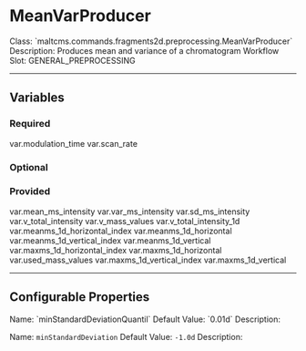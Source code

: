<h1>MeanVarProducer</h1>
Class: `maltcms.commands.fragments2d.preprocessing.MeanVarProducer`
Description: Produces mean and variance of a chromatogram
Workflow Slot: GENERAL_PREPROCESSING

---

<h2>Variables</h2>
<h3>Required</h3>
	var.modulation_time
	var.scan_rate

<h3>Optional</h3>

<h3>Provided</h3>
	var.mean_ms_intensity
	var.var_ms_intensity
	var.sd_ms_intensity
	var.v_total_intensity
	var.v_mass_values
	var.v_total_intensity_1d
	var.meanms_1d_horizontal_index
	var.meanms_1d_horizontal
	var.meanms_1d_vertical_index
	var.meanms_1d_vertical
	var.maxms_1d_horizontal_index
	var.maxms_1d_horizontal
	var.used_mass_values
	var.maxms_1d_vertical_index
	var.maxms_1d_vertical


---

<h2>Configurable Properties</h2>
Name: `minStandardDeviationQuantil`
Default Value: `0.01d`
Description: 

Name: `minStandardDeviation`
Default Value: `-1.0d`
Description: 


